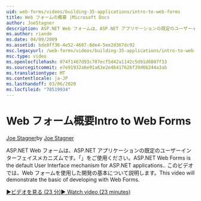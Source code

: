 ```yaml
---
uid: web-forms/videos/building-35-applications/intro-to-web-forms
title: Web フォームの概要 |Microsoft Docs
author: JoeStagner
description: ASP.NET Web フォームは、ASP.NET アプリケーションの既定のユーザーインターフェイスメカニズムです。「」をご使用ください。 このビデオでは、Web フォームを使用した開発の基本について説明します。
ms.author: riande
ms.date: 04/09/2009
ms.assetid: bde8ff36-4e52-4687-8de4-5ee2d367dc92
msc.legacyurl: /web-forms/videos/building-35-applications/intro-to-web-forms
msc.type: video
ms.openlocfilehash: 074f1467d93c707ecf5d42a1142c5d91d0807f33
ms.sourcegitcommit: e7e91932a6e91a63e2e46417626f39d6b244a3ab
ms.translationtype: MT
ms.contentlocale: ja-JP
ms.lasthandoff: 03/06/2020
ms.locfileid: "78519934"
---
```

# <a name="intro-to-web-forms"></a><span data-ttu-id="8cddc-104">Web フォーム概要</span><span class="sxs-lookup"><span data-stu-id="8cddc-104">Intro to Web Forms</span></span>

<span data-ttu-id="8cddc-105">[Joe Stagner](https://github.com/JoeStagner)</span><span class="sxs-lookup"><span data-stu-id="8cddc-105">by [Joe Stagner](https://github.com/JoeStagner)</span></span>

<span data-ttu-id="8cddc-106">ASP.NET Web フォームは、ASP.NET アプリケーションの既定のユーザーインターフェイスメカニズムです。「」をご使用ください。</span><span class="sxs-lookup"><span data-stu-id="8cddc-106">ASP.NET Web Forms is the default User Interface mechanism for ASP.NET applications..</span></span> <span data-ttu-id="8cddc-107">このビデオでは、Web フォームを使用した開発の基本について説明します。</span><span class="sxs-lookup"><span data-stu-id="8cddc-107">This video will demonstrate the basic of developing with Web Forms.</span></span>

[<span data-ttu-id="8cddc-108">&#9654;ビデオを見る (23 分)</span><span class="sxs-lookup"><span data-stu-id="8cddc-108">&#9654; Watch video (23 minutes)</span></span>](https://channel9.msdn.com/Blogs/ASP-NET-Site-Videos/intro-to-web-forms)
